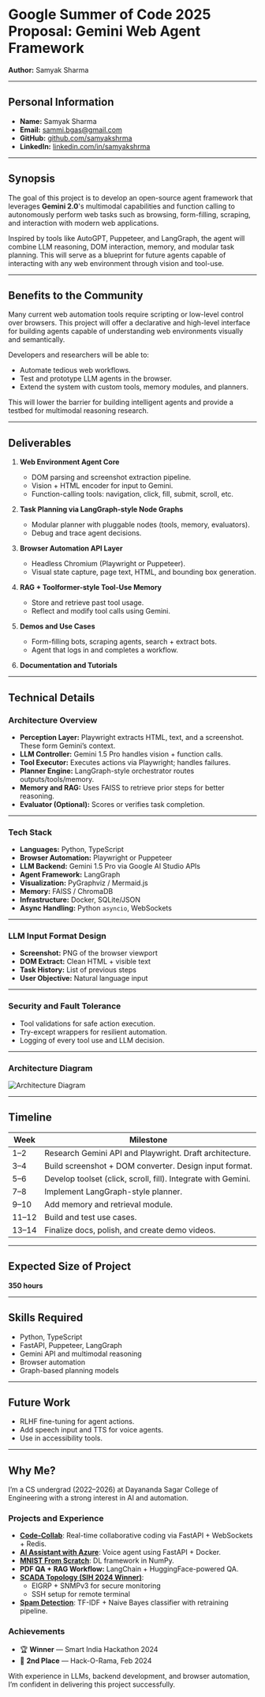 
# **Google Summer of Code 2025 Proposal: Gemini Web Agent Framework**  
**Author:** Samyak Sharma

---

## **Personal Information**
- **Name:** Samyak Sharma  
- **Email:** [sammi.bgas@gmail.com](mailto:sammi.bgas@gmail.com)  
- **GitHub:** [github.com/samyakshrma](https://github.com/samyakshrma)  
- **LinkedIn:** [linkedin.com/in/samyakshrma](https://linkedin.com/in/samyakshrma)

---

## **Synopsis**  
The goal of this project is to develop an open-source agent framework that leverages **Gemini 2.0**'s multimodal capabilities and function calling to autonomously perform web tasks such as browsing, form-filling, scraping, and interaction with modern web applications.

Inspired by tools like AutoGPT, Puppeteer, and LangGraph, the agent will combine LLM reasoning, DOM interaction, memory, and modular task planning. This will serve as a blueprint for future agents capable of interacting with any web environment through vision and tool-use.

---

## **Benefits to the Community**
Many current web automation tools require scripting or low-level control over browsers. This project will offer a declarative and high-level interface for building agents capable of understanding web environments visually and semantically.

Developers and researchers will be able to:
- Automate tedious web workflows.
- Test and prototype LLM agents in the browser.
- Extend the system with custom tools, memory modules, and planners.

This will lower the barrier for building intelligent agents and provide a testbed for multimodal reasoning research.

---

## **Deliverables**
1. **Web Environment Agent Core**
   - DOM parsing and screenshot extraction pipeline.
   - Vision + HTML encoder for input to Gemini.
   - Function-calling tools: navigation, click, fill, submit, scroll, etc.

2. **Task Planning via LangGraph-style Node Graphs**
   - Modular planner with pluggable nodes (tools, memory, evaluators).
   - Debug and trace agent decisions.

3. **Browser Automation API Layer**
   - Headless Chromium (Playwright or Puppeteer).
   - Visual state capture, page text, HTML, and bounding box generation.

4. **RAG + Toolformer-style Tool-Use Memory**
   - Store and retrieve past tool usage.
   - Reflect and modify tool calls using Gemini.

5. **Demos and Use Cases**
   - Form-filling bots, scraping agents, search + extract bots.
   - Agent that logs in and completes a workflow.

6. **Documentation and Tutorials**

---

## **Technical Details**

### **Architecture Overview**
- **Perception Layer:** Playwright extracts HTML, text, and a screenshot. These form Gemini’s context.
- **LLM Controller:** Gemini 1.5 Pro handles vision + function calls.
- **Tool Executor:** Executes actions via Playwright; handles failures.
- **Planner Engine:** LangGraph-style orchestrator routes outputs/tools/memory.
- **Memory and RAG:** Uses FAISS to retrieve prior steps for better reasoning.
- **Evaluator (Optional):** Scores or verifies task completion.

---

### **Tech Stack**
- **Languages:** Python, TypeScript  
- **Browser Automation:** Playwright or Puppeteer  
- **LLM Backend:** Gemini 1.5 Pro via Google AI Studio APIs  
- **Agent Framework:** LangGraph  
- **Visualization:** PyGraphviz / Mermaid.js  
- **Memory:** FAISS / ChromaDB  
- **Infrastructure:** Docker, SQLite/JSON  
- **Async Handling:** Python `asyncio`, WebSockets  

---

### **LLM Input Format Design**
- **Screenshot:** PNG of the browser viewport  
- **DOM Extract:** Clean HTML + visible text  
- **Task History:** List of previous steps  
- **User Objective:** Natural language input  

---

### **Security and Fault Tolerance**
- Tool validations for safe action execution.
- Try-except wrappers for resilient automation.
- Logging of every tool use and LLM decision.

---

### **Architecture Diagram**
![Architecture Diagram](Screenshot%20from%202025-04-08%2014-57-08.png)

---

## **Timeline**

| Week     | Milestone |
|----------|-----------|
| 1–2 | Research Gemini API and Playwright. Draft architecture. |
| 3–4 | Build screenshot + DOM converter. Design input format. |
| 5–6 | Develop toolset (click, scroll, fill). Integrate with Gemini. |
| 7–8 | Implement LangGraph-style planner. |
| 9–10 | Add memory and retrieval module. |
| 11–12 | Build and test use cases. |
| 13–14 | Finalize docs, polish, and create demo videos. |

---

## **Expected Size of Project**
**350 hours**

---

## **Skills Required**
- Python, TypeScript  
- FastAPI, Puppeteer, LangGraph  
- Gemini API and multimodal reasoning  
- Browser automation  
- Graph-based planning models  

---

## **Future Work**
- RLHF fine-tuning for agent actions.  
- Add speech input and TTS for voice agents.  
- Use in accessibility tools.

---

## **Why Me?**
I’m a CS undergrad (2022–2026) at Dayananda Sagar College of Engineering with a strong interest in AI and automation.

### **Projects and Experience**
- [**Code-Collab**](https://github.com/Samyakshrma/CodeCollab): Real-time collaborative coding via FastAPI + WebSockets + Redis.
- [**AI Assistant with Azure**](https://github.com/Samyakshrma/Voice_Assistant): Voice agent using FastAPI + Docker.
- [**MNIST From Scratch**](https://github.com/Samyakshrma/MNIST-NN-from-Scratch): DL framework in NumPy.
- **PDF QA + RAG Workflow:** LangChain + HuggingFace-powered QA.
- [**SCADA Topology (SIH 2024 Winner)**](https://www.linkedin.com/posts/samyakshrma_sih2024-winners-innovation-activity-7273965131846303744-AolN?utm_source=share&utm_medium=member_desktop&rcm=ACoAACqPzzUBjeMcFtE8RnPehts6E1RfCW--5K4):
  - EIGRP + SNMPv3 for secure monitoring
  - SSH setup for remote terminal
- [**Spam Detection**](https://github.com/Samyakshrma/sms-spam-detector): TF-IDF + Naive Bayes classifier with retraining pipeline.

### **Achievements**
- 🏆 **Winner** — Smart India Hackathon 2024  
- 🥈 **2nd Place** — Hack-O-Rama, Feb 2024  

With experience in LLMs, backend development, and browser automation, I’m confident in delivering this project successfully.
